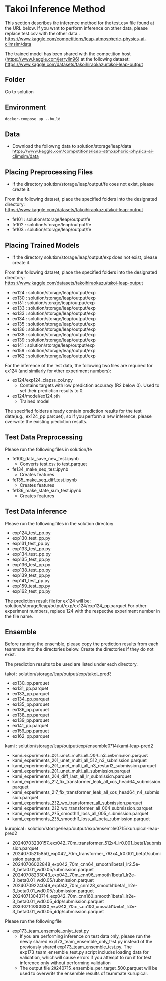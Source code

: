 # Takoi Inference Method
This section describes the inference method for the test.csv file found at the URL below. If you want to perform inference on other data, please replace test.csv with the other data..</br>
https://www.kaggle.com/competitions/leap-atmospheric-physics-ai-climsim/data

The trained model has been shared with the competition host (https://www.kaggle.com/jerrylin96) at the following dataset:
https://www.kaggle.com/datasets/takoihiraokazu/takoi-leap-output


## Folder
Go to solution

## Environment

```
docker-compose up --build
```

## Data
- Download the following data to solution/storage/leap/data </br>
https://www.kaggle.com/competitions/leap-atmospheric-physics-ai-climsim/data

## Placing Preprocessing Files
- If the directory solution/storage/leap/output/fe does not exist, please create it.

From the following dataset, place the specified folders into the designated directory:</br>
https://www.kaggle.com/datasets/takoihiraokazu/takoi-leap-output
- fe101 : solution/storage/leap/output/fe
- fe102 : solution/storage/leap/output/fe
- fe103 : solution/storage/leap/output/fe

## Placing Trained Models
- If the directory solution/storage/leap/output/exp does not exist, please create it.

From the following dataset, place the specified folders into the designated directory:</br>
https://www.kaggle.com/datasets/takoihiraokazu/takoi-leap-output
- ex124 : solution/storage/leap/output/exp
- ex130 : solution/storage/leap/output/exp
- ex131 : solution/storage/leap/output/exp
- ex133 : solution/storage/leap/output/exp
- ex133 : solution/storage/leap/output/exp
- ex134 : solution/storage/leap/output/exp
- ex135 : solution/storage/leap/output/exp
- ex136 : solution/storage/leap/output/exp
- ex138 : solution/storage/leap/output/exp
- ex139 : solution/storage/leap/output/exp
- ex141 : solution/storage/leap/output/exp
- ex159 : solution/storage/leap/output/exp
- ex162 : solution/storage/leap/output/exp

For the inference of the test data, the following two files are required for ex124 (and similarly for other experiment numbers):

- ex124/exp124_clapse_col.npy
    - Contains targets with low prediction accuracy (R2 below 0). Used to set their prediction results to 0.
- ex124/model/ex124.pth
    - Trained model

The specified folders already contain prediction results for the test data(e.g., ex124_pp.parquet), so if you perform a new inference, please overwrite the existing prediction results.


## Test Data Preprocessing
Please run the following files in solution/fe </br>
- fe100_data_save_new_test.ipynb
    - Converts test.csv to test.parquet
- fe134_make_seq_test.ipynb
    - Creates features
- fe135_make_seq_diff_test.ipynb
    - Creates features
- fe136_make_state_sum_test.ipynb
    - Creates features

## Test Data Inference
Please run the following files in the solution directory
- exp124_test_pp.py
- exp130_test_pp.py
- exp131_test_pp.py
- exp133_test_pp.py
- exp134_test_pp.py
- exp135_test_pp.py
- exp136_test_pp.py
- exp138_test_pp.py
- exp139_test_pp.py
- exp141_test_pp.py
- exp159_test_pp.py
- exp162_test_pp.py

The prediction result file for ex124 will be:
solution/storage/leap/output/exp/ex124/exp124_pp.parquet
For other experiment numbers, replace 124 with the respective experiment number in the file name.

## Ensemble
Before running the ensemble, please copy the prediction results from each teammate into the directories below. Create the directories if they do not exist.

The prediction results to be used are listed under each directory.

takoi : solution/storage/leap/output/exp/takoi_pred3
- ex130_pp.parquet
- ex131_pp.parquet
- ex133_pp.parquet
- ex134_pp.parquet
- ex135_pp.parquet
- ex136_pp.parquet
- ex138_pp.parquet
- ex139_pp.parquet
- ex141_pp.parquet
- ex159_pp.parquet
- ex162_pp.parquet

kami : solution/storage/leap/output/exp/ensemble0714/kami-leap-pred2
- kami_experiments_201_unet_multi_all_384_n2_submission.parquet
- kami_experiments_201_unet_multi_all_512_n3_submission.parquet
- kami_experiments_201_unet_multi_all_n3_restart2_submission.parquet
- kami_experiments_201_unet_multi_all_submission.parquet
- kami_experiments_204_diff_last_all_lr_submission.parquet
- kami_experiments_217_fix_transformer_leak_all_cos_head64_submission.parquet
- kami_experiments_217_fix_transformer_leak_all_cos_head64_n4_submission.parquet
- kami_experiments_222_wo_transformer_all_submission.parquet
- kami_experiments_222_wo_transformer_all_004_submission.parquet
- kami_experiments_225_smoothl1_loss_all_005_submission.parquet
- kami_experiments_225_smoothl1_loss_all_beta_submission.parquet

kurupical : solution/storage/leap/output/exp/ensemble0715/kurupical-leap-pred2
- 20240703230157_exp042_70m_transformer_512x4_lr0.001_beta1/submission.parquet
- 20240705215850_exp042_70m_transformer_768x4_lr0.001_beta1/submission.parquet
- 20240706022848_exp042_70m_cnn64_smoothl1beta1_lr2.5e-3_beta0.01_wd0.05/submission.parquet
- 20240708233043_exp042_70m_cnn96_smoothl1beta1_lr2e-3_beta0.01_wd0.05/submission.parquet
- 20240709224049_exp042_70m_cnn128_smoothl1beta1_lr2e-3_beta0.01_wd0.05/submission.parquet
- 20240713043714_exp042_70m_cnn160_smoothl1beta1_lr2e-3_beta0.01_wd0.05_ddp/submission.parquet
- 20240714093820_exp042_70m_cnn160_smoothl1beta1_lr2e-3_beta0.01_wd0.05_ddp/submission.parquet

Please run the following file
- exp173_team_ensemble_onlyt_test.py
    - If you are performing inference on test data only, please run the newly shared exp173_team_ensemble_only_test.py instead of the previously shared exp173_team_ensemble_test.py. The exp173_team_ensemble_test.py script includes loading data for validation, which will cause errors if you attempt to run it for test inference only without performing validation.
    - The output file 20240715_ensemble_per_target_500.parquet will be used to overwrite the ensemble results of teammate kurupical.


